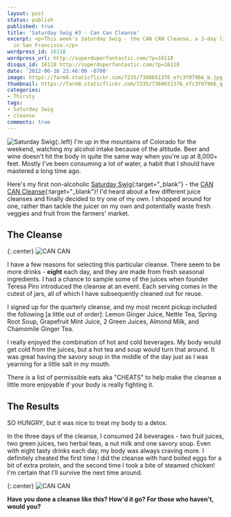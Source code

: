 ```yaml
---
layout: post
status: publish
published: true
title: 'Saturday Swig #3 - Can Can Cleanse'
excerpt: <p>This week's Saturday Swig - the CAN CAN Cleanse, a 3-day liquid cleanse based
  in San Francisco.</p>
wordpress_id: 16118
wordpress_url: http://superduperfantastic.com/?p=16118
disqus_id: 16118 http://superduperfantastic.com/?p=16118
date: '2012-06-16 23:46:00 -0700'
image: https://farm8.staticflickr.com/7235/7360651376_efc3f07966_b.jpg
thumbnail: https://farm8.staticflickr.com/7235/7360651376_efc3f07966_q.jpg
categories:
- Thirsty
tags:
- Saturday Swig
- cleanse
comments: true
---
```

![Saturday Swig](https://farm8.staticflickr.com/7240/7322171030_0166725d1c_o.png){:.left} I'm up in the mountains of Colorado for the weekend, watching my alcohol intake because of the altitude. Beer and wine doesn't hit the body in quite the same way when you're up at 8,000+ feet. Mostly I've been consuming a lot of water, a habit that I should have mastered a long time ago.

Here's my first non-alcoholic [Saturday Swig](http://superduperfantastic.com/tag/saturday-swig/ "Saturday Swig"){:target="_blank"} - the [CAN CAN Cleanse](http://cancancleanse.com/ "CAN CAN Cleanse"){:target="_blank"}! I'd heard about a few different juice cleanses and finally decided to try one of my own. I shopped around for one, rather than tackle the juicer on my own and potentially waste fresh veggies and fruit from the farmers' market.

## The Cleanse

{:.center}
![CAN CAN](https://farm9.staticflickr.com/8004/7360653270_93e8139ded_b.jpg)

I have a few reasons for selecting this particular cleanse. There seem to be more drinks - **eight** each day, and they are made from fresh seasonal ingredients. I had a chance to sample some of the juices when founder Teresa Piro introduced the cleanse at an event. Each serving comes in the cutest of jars, all of which I have subsequently cleaned out for reuse.

I signed up for the quarterly cleanse, and my most recent pickup included the following [a little out of order]: Lemon Ginger Juice, Nettle Tea, Spring Root Soup, Grapefruit Mint Juice, 2 Green Juices, Almond Milk, and Chamomile Ginger Tea.

I really enjoyed the combination of hot and cold beverages. My body would get cold from the juices, but a hot tea and soup would turn that around. It was great having the savory soup in the middle of the day just as I was yearning for a little salt in my mouth.

There _is_ a list of permissible eats aka "CHEATS" to help make the cleanse a little more enjoyable if your body is really fighting it.

## The Results

SO HUNGRY, but it was nice to treat my body to a detox.

In the three days of the cleanse, I consumed 24 beverages - two fruit juices, two green juices, two herbal teas, a nut milk and one savory soup. Even with eight tasty drinks each day, my body was always craving more. I definitely cheated the first time I did the cleanse with hard boiled eggs for a bit of extra protein, and the second time I took a bite of steamed chicken! I'm certain that I'll survive the next time around.

{:.center}
![CAN CAN](https://farm8.staticflickr.com/7235/7360651376_efc3f07966_b.jpg)

**Have you done a cleanse like this? How'd it go? For those who haven't, would you?**